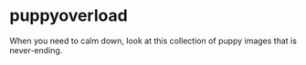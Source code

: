 puppyoverload
=============

When you need to calm down, look at this collection of puppy images that is never-ending.
